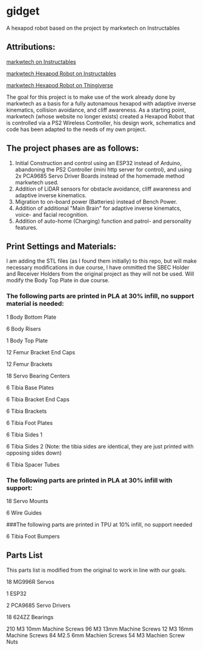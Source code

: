 # gidget

A hexapod robot based on the project by markwtech on Instructables

## Attributions:

[markwtech on Instructables](https://www.instructables.com/member/markwtech/)

[markwtech Hexapod Robot on Instructables](https://www.instructables.com/Hexapod-Robot/)

[markwtech Hexapod Robot on Thingiverse](https://www.thingiverse.com/thing:3463845)

The goal for this project is to make use of the work already done by markwtech as a basis for a fully autonamous hexapod with adaptive inverse kinematics, collision avoidance, and cliff awareness. As a starting point, markwtech (whose website no longer exists) created a Hexapod Robot that is controlled via a PS2 Wireless Controller, his design work, schematics and code has been adapted to the needs of my own project.

## The project phases are as follows:

1. Initial Construction and control using an ESP32 instead of Arduino, abandoning the PS2 Controller (mini http server for control), and using 2x PCA9685 Servo Driver Boards instead of the homemade method markwtech used.
2. Addition of LiDAR sensors for obstacle avoidance, cliff awareness and adaptive inverse kinematics.
3. Migration to on-board power (Batteries) instead of Bench Power.
4. Addition of additional "Main Brain" for adaptive inverse kinematcs, voice- and facial recognition.
5. Addition of auto-home (Charging) function and patrol- and personality features.

## Print Settings and Materials:

I am adding the STL files (as I found them initially) to this repo, but will make necessary modifications in due course, I have ommitted the SBEC Holder and Receiver Holders from the original project as they will not be used. Will modify the Body Top Plate in due course.

### The following parts are printed in PLA at 30% infill, no support material is needed:

1 Body Bottom Plate

6 Body Risers

1 Body Top Plate

12 Femur Bracket End Caps

12 Femur Brackets

18 Servo Bearing Centers

6 Tibia Base Plates

6 Tibia Bracket End Caps

6 Tibia Brackets

6 Tibia Foot Plates

6 Tibia Sides 1

6 Tibia Sides 2 (Note: the tibia sides are identical, they are just printed with opposing sides down)

6 Tibia Spacer Tubes

### The following parts are printed in PLA at 30% infill with support:

18 Servo Mounts

6 Wire Guides

###The following parts are printed in TPU at 10% infill, no support needed

6 Tibia Foot Bumpers

## Parts List

This parts list is modified from the original to work in line with our goals.

18 MG996R Servos

1 ESP32

2 PCA9685 Servo Drivers

18 624ZZ Bearings

210 M3 10mm Machine Screws
96 M3 13mm Machine Screws
12 M3 16mm Machine Screws
84 M2.5 6mm Machien Screws
54 M3 Machien Screw Nuts

